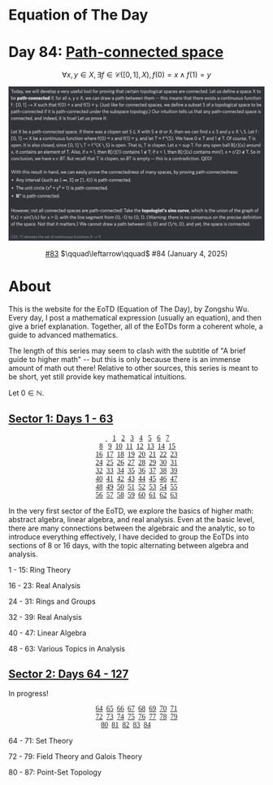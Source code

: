 # Equation of The Day

# Day 84: [Path-connected space](https://en.wikipedia.org/wiki/Connected_space#Path_connectedness)

$$\forall x,y\in X,\exists f\in\mathcal C([0,1],X),f(0)=x\wedge f(1)=y$$

<picture><img alt="Day 84" src="archive/64-127/0084.png"></picture>

<center><a href="archive/64-127/0083.html">#83</a> $\qquad\leftarrow\qquad$ #84 (January 4, 2025)</center>

# About

This is the website for the EoTD (Equation of The Day), by Zongshu Wu. Every day, I post a mathematical expression (usually an equation), and then give a brief explanation. Together, all of the EoTDs form a coherent whole, a guide to advanced mathematics.

The length of this series may seem to clash with the subtitle of "A brief guide to higher math" -- but this is only because there is an immense amount of math out there! Relative to other sources, this series is meant to be short, yet still provide key mathematical intuitions.

Let $0\in\mathbb N$.

## [Sector 1: Days 1 - 63](archive/0-63.md)

<center style="font-family: Menlo">
  &nbsp;<a href="archive/0-63/0000.html">&nbsp;</a>
  &nbsp;&nbsp;<a href="archive/0-63/0001.html">1</a>
  &nbsp;&nbsp;<a href="archive/0-63/0002.html">2</a>
  &nbsp;&nbsp;<a href="archive/0-63/0003.html">3</a>
  &nbsp;&nbsp;<a href="archive/0-63/0004.html">4</a>
  &nbsp;&nbsp;<a href="archive/0-63/0005.html">5</a>
  &nbsp;&nbsp;<a href="archive/0-63/0006.html">6</a>
  &nbsp;&nbsp;<a href="archive/0-63/0007.html">7</a><br>
  &nbsp;<a href="archive/0-63/0008.html">8</a>
  &nbsp;&nbsp;<a href="archive/0-63/0009.html">9</a>
  &nbsp;<a href="archive/0-63/0010.html">10</a>
  &nbsp;<a href="archive/0-63/0011.html">11</a>
  &nbsp;<a href="archive/0-63/0012.html">12</a>
  &nbsp;<a href="archive/0-63/0013.html">13</a>
  &nbsp;<a href="archive/0-63/0014.html">14</a>
  &nbsp;<a href="archive/0-63/0015.html">15</a><br>
  <a href="archive/0-63/0016.html">16</a>
  &nbsp;<a href="archive/0-63/0017.html">17</a>
  &nbsp;<a href="archive/0-63/0018.html">18</a>
  &nbsp;<a href="archive/0-63/0019.html">19</a>
  &nbsp;<a href="archive/0-63/0020.html">20</a>
  &nbsp;<a href="archive/0-63/0021.html">21</a>
  &nbsp;<a href="archive/0-63/0022.html">22</a>
  &nbsp;<a href="archive/0-63/0023.html">23</a><br>
  <a href="archive/0-63/0024.html">24</a>
  &nbsp;<a href="archive/0-63/0025.html">25</a>
  &nbsp;<a href="archive/0-63/0026.html">26</a>
  &nbsp;<a href="archive/0-63/0027.html">27</a>
  &nbsp;<a href="archive/0-63/0028.html">28</a>
  &nbsp;<a href="archive/0-63/0029.html">29</a>
  &nbsp;<a href="archive/0-63/0030.html">30</a>
  &nbsp;<a href="archive/0-63/0031.html">31</a><br>
  <a href="archive/0-63/0032.html">32</a>
  &nbsp;<a href="archive/0-63/0033.html">33</a>
  &nbsp;<a href="archive/0-63/0034.html">34</a>
  &nbsp;<a href="archive/0-63/0035.html">35</a>
  &nbsp;<a href="archive/0-63/0036.html">36</a>
  &nbsp;<a href="archive/0-63/0037.html">37</a>
  &nbsp;<a href="archive/0-63/0038.html">38</a>
  &nbsp;<a href="archive/0-63/0039.html">39</a><br>
  <a href="archive/0-63/0040.html">40</a>
  &nbsp;<a href="archive/0-63/0041.html">41</a>
  &nbsp;<a href="archive/0-63/0042.html">42</a>
  &nbsp;<a href="archive/0-63/0043.html">43</a>
  &nbsp;<a href="archive/0-63/0044.html">44</a>
  &nbsp;<a href="archive/0-63/0045.html">45</a>
  &nbsp;<a href="archive/0-63/0046.html">46</a>
  &nbsp;<a href="archive/0-63/0047.html">47</a><br>
  <a href="archive/0-63/0048.html">48</a>
  &nbsp;<a href="archive/0-63/0049.html">49</a>
  &nbsp;<a href="archive/0-63/0050.html">50</a>
  &nbsp;<a href="archive/0-63/0051.html">51</a>
  &nbsp;<a href="archive/0-63/0052.html">52</a>
  &nbsp;<a href="archive/0-63/0053.html">53</a>
  &nbsp;<a href="archive/0-63/0054.html">54</a>
  &nbsp;<a href="archive/0-63/0055.html">55</a><br>
  <a href="archive/0-63/0056.html">56</a>
  &nbsp;<a href="archive/0-63/0057.html">57</a>
  &nbsp;<a href="archive/0-63/0058.html">58</a>
  &nbsp;<a href="archive/0-63/0059.html">59</a>
  &nbsp;<a href="archive/0-63/0060.html">60</a>
  &nbsp;<a href="archive/0-63/0061.html">61</a>
  &nbsp;<a href="archive/0-63/0062.html">62</a>
  &nbsp;<a href="archive/0-63/0063.html">63</a>
</center>

In the very first sector of the EoTD, we explore the basics of higher math: abstract algebra, linear algebra, and real analysis. Even at the basic level, there are many connections between the algebraic and the analytic, so to introduce everything effectively, I have decided to group the EoTDs into sections of 8 or 16 days, with the topic alternating between algebra and analysis.

1 - 15: Ring Theory

16 - 23: Real Analysis

24 - 31: Rings and Groups

32 - 39: Real Analysis

40 - 47: Linear Algebra

48 - 63: Various Topics in Analysis

## [Sector 2: Days 64 - 127](archive/64-127.md)

In progress!

<center style="font-family: Menlo">
  <a href="archive/64-127/0064.html">64</a>
  &nbsp;<a href="archive/64-127/0065.html">65</a>
  &nbsp;<a href="archive/64-127/0066.html">66</a>
  &nbsp;<a href="archive/64-127/0067.html">67</a>
  &nbsp;<a href="archive/64-127/0068.html">68</a>
  &nbsp;<a href="archive/64-127/0069.html">69</a>
  &nbsp;<a href="archive/64-127/0070.html">70</a>
  &nbsp;<a href="archive/64-127/0071.html">71</a><br>
  <a href="archive/64-127/0072.html">72</a>
  &nbsp;<a href="archive/64-127/0073.html">73</a>
  &nbsp;<a href="archive/64-127/0074.html">74</a>
  &nbsp;<a href="archive/64-127/0075.html">75</a>
  &nbsp;<a href="archive/64-127/0076.html">76</a>
  &nbsp;<a href="archive/64-127/0077.html">77</a>
  &nbsp;<a href="archive/64-127/0078.html">78</a>
  &nbsp;<a href="archive/64-127/0079.html">79</a><br>
  <a href="archive/64-127/0080.html">80</a>
  &nbsp;<a href="archive/64-127/0081.html">81</a>
  &nbsp;<a href="archive/64-127/0082.html">82</a>
  &nbsp;<a href="archive/64-127/0083.html">83</a>
  &nbsp;<a href="archive/64-127/0084.html">84</a>
  &nbsp;&nbsp;&nbsp;
  &nbsp;&nbsp;&nbsp;
  &nbsp;&nbsp;&nbsp;
</center>

64 - 71: Set Theory

72 - 79: Field Theory and Galois Theory

80 - 87: Point-Set Topology

<script data-goatcounter="https://zswu.goatcounter.com/count" async src="//gc.zgo.at/count.js"></script>